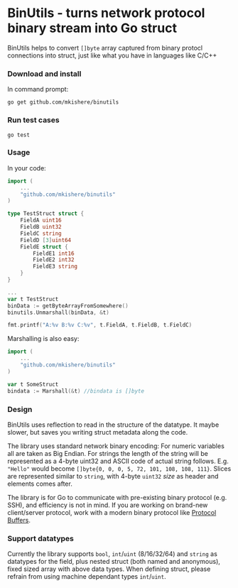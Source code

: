 # BinUtils - turns network protocol binary stream into Go struct
BinUtils helps to convert `[]byte` array captured from binary protocl connections into struct, just like what you have in languages like C/C++

### Download and install
In command prompt:
```
go get github.com/mkishere/binutils
```
### Run test cases
```
go test
```

### Usage
In your code:
```go
import (
    ...
    "github.com/mkishere/binutils"
)

type TestStruct struct {
    FieldA uint16
    FieldB uint32
    FieldC string
    FieldD [3]uint64
    FieldE struct {
        FieldE1 int16
        FieldE2 int32
        FieldE3 string
    }
}

...
var t TestStruct
binData := getByteArrayFromSomewhere()
binutils.Unmarshall(binData, &t)

fmt.printf("A:%v B:%v C:%v", t.FieldA, t.FieldB, t.FieldC)
```

Marshalling is also easy:
```go
import (
    ...
    "github.com/mkishere/binutils"
)

var t SomeStruct
bindata := Marshall(&t) //bindata is []byte
```
### Design
BinUtils uses reflection to read in the structure of the datatype. It maybe slower, but saves you writing struct metadata along the code.

The library uses standard network binary encoding: For numeric variables all are taken as Big Endian. For strings the length of the string will be represented as a 4-byte uint32 and ASCII code of actual string follows. E.g. `"Hello"` would become `[]byte{0, 0, 0, 5, 72, 101, 108, 108, 111}`. Slices are represented similar to `string`, with 4-byte `uint32` _size_ as header and elements comes after.

The library is for Go to communicate with pre-existing binary protocol (e.g. SSH), and efficiency is not in mind. If you are working on brand-new client/server protocol, work with a modern binary protocol like [Protocol Buffers](https://github.com/google/protobuf).

### Support datatypes
Currently the library supports `bool`, `int`/`uint` (8/16/32/64) and `string` as datatypes for the field, plus nested struct (both named and anonymous), fixed sized array with above data types. When defining struct, please refrain from using machine dependant types `int`/`uint`.

